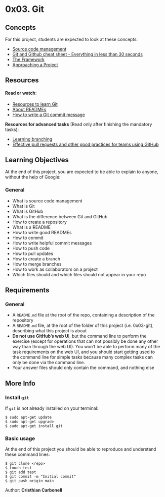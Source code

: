 # 0x03. Git

## Concepts

For this project, students are expected to look at these concepts:

* [Source code management](https://intranet.hbtn.io/concepts/22)
* [Git and Github cheat sheet - Everything in less than 30 seconds]()
* [The Framework]()
* [Approaching a Project]()

## Resources

#### Read or watch:

* [Resources to learn Git]()
* [About READMEs]()
* [How to write a Git commit message]()

**Resources for advanced tasks** (Read only after finishing the mandatory tasks):

- [Learning branching]()
- [Effective pull requests and other good practices for teams using GitHub]()

## Learning Objectives

At the end of this project, you are expected to be able to explain to anyone, without the help of Google:
### General

- What is source code management
- What is Git
- What is GitHub
- What is the difference between Git and GitHub
- How to create a repository
- What is a README
- How to write good READMEs
- How to commit
- How to write helpful commit messages
- How to push code
- How to pull updates
- How to create a branch
- How to merge branches
- How to work as collaborators on a project
- Which files should and which files should not appear in your repo

## Requirements
### General

- A ```README.md``` file at the root of the repo, containing a description of the repository
- A ```README.md``` file, at the root of the folder of this project (i.e. 0x03-git), describing what this project is about
- **Do not use GitHub’s web UI**, but the command line to perform the exercise (except for operations that can not possibly be done any other way than through the web UI). You won’t be able to perform many of the task requirements on the web UI, and you should start getting used to the command line for simple tasks because many complex tasks can only be done via the command line.
- Your answer files should only contain the command, and nothing else
## More Info
### Install ```git```

If ```git``` is not already installed on your terminal:
```shell
$ sudo apt-get update
$ sudo apt-get upgrade
$ sudo apt-get install git
```
### Basic usage

At the end of this project you should be able to reproduce and understand these command lines:
```shell
$ git clone <repo>
$ touch test
$ git add test
$ git commit -m "Initial commit"
$ git push origin main
```


Author: **Cristhian Carbonell**
